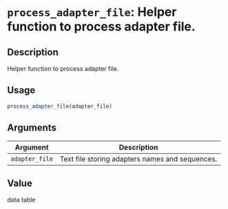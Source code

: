 # `process_adapter_file`: Helper function to process adapter file.

## Description


 Helper function to process adapter file.


## Usage

```r
process_adapter_file(adapter_file)
```


## Arguments

Argument      |Description
------------- |----------------
```adapter_file```     |     Text file storing adapters names and sequences.

## Value


 data table


